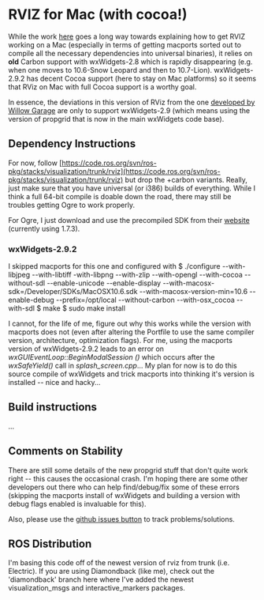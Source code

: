 # RVIZ for Mac (with cocoa!)

While the work [here](https://github.com/wjwwood/ros-osx/wiki) goes a long way towards explaining how to get RVIZ working on a Mac (especially in terms of getting macports sorted out to compile all the necessary dependencies into universal binaries), it relies on **old** Carbon support with wxWidgets-2.8 which is rapidly disappearing (e.g. when one moves to 10.6-Snow Leopard and then to 10.7-Lion).  wxWidgets-2.9.2 has decent Cocoa support (here to stay on Mac platforms) so it seems that RViz on Mac with full Cocoa support is a worthy goal.

In essence, the deviations in this version of RViz from the one [developed by Willow Garage](https://code.ros.org/svn/ros-pkg/stacks/visualization/trunk/rviz) are only to support wxWidgets-2.9 (which means using the version of propgrid that is now in the main wxWidgets code base).

## Dependency Instructions

For now, follow [https://code.ros.org/svn/ros-pkg/stacks/visualization/trunk/rviz](https://code.ros.org/svn/ros-pkg/stacks/visualization/trunk/rviz) but drop the +carbon variants.  Really, just make sure that you have universal (or i386) builds of everything.  While I think a full 64-bit compile is doable down the road, there may still be troubles getting Ogre to work properly.

For Ogre, I just download and use the precompiled SDK from their [website](http://www.ogre3d.org/) (currently using 1.7.3).

### wxWidgets-2.9.2

I skipped macports for this one and configured with
     $ ./configure --with-libjpeg --with-libtiff -with-libpng --with-zlip --with-opengl --with-cocoa --without-sdl --enable-unicode --enable-display --with-macosx-sdk=/Developer/SDKs/MacOSX10.6.sdk --with-macosx-version-min=10.6 --enable-debug --prefix=/opt/local --without-carbon --with-osx_cocoa --with-sdl
     $ make
     $ sudo make install

I cannot, for the life of me, figure out why this works while the version with macports does not (even after altering the Portfile to use the same compiler version, architecture, optimization flags).  For me, using the macports version of wxWidgets-2.9.2 leads to an error on _wxGUIEventLoop::BeginModalSession ()_ which occurs after the _wxSafeYield()_ call in _splash\_screen.cpp_... My plan for now is to do this source compile of wxWidgets and trick macports into thinking it's version is installed -- nice and hacky...

## Build instructions

...

## Comments on Stability

There are still some details of the new propgrid stuff that don't quite work right -- this causes the occasional crash.  I'm hoping there are some other developers out there who can help find/debug/fix some of these errors (skipping the macports install of wxWidgets and building a version with debug flags enabled is invaluable for this).

Also, please use the [github issues button](https://github.com/jonfink/rviz/issues) to track problems/solutions.

## ROS Distribution

I'm basing this code off of the newest version of rviz from trunk (i.e. Electric).  If you are using Diamondback (like me), check out the 'diamondback' branch here where I've added the newest visualization\_msgs and interactive\_markers packages.

